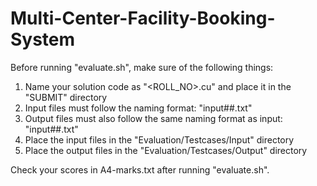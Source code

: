 # Multi-Center-Facility-Booking-System
Before running "evaluate.sh", make sure of the following things:
  1. Name your solution code as "<ROLL_NO>.cu" and place it in the "SUBMIT" directory
  2. Input files must follow the naming format: "input##.txt"
  3. Output files must also follow the same naming format as input: "input##.txt"
  4. Place the input files in the "Evaluation/Testcases/Input" directory
  5. Place the output files in the "Evaluation/Testcases/Output" directory

Check your scores in A4-marks.txt after running "evaluate.sh".
